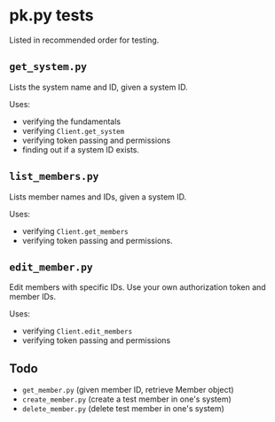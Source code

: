 
# pk.py tests

Listed in recommended order for testing.

## ``get_system.py``

Lists the system name and ID, given a system ID.

Uses:

* verifying the fundamentals
* verifying `Client.get_system`
* verifying token passing and permissions
* finding out if a system ID exists.

## `list_members.py`

Lists member names and IDs, given a system ID.

Uses:

* verifying `Client.get_members`
* verifying token passing and permissions.

## `edit_member.py`

Edit members with specific IDs. Use your own authorization token and member IDs.

Uses:

* verifying `Client.edit_members`
* verifying token passing and permissions

## Todo

* `get_member.py` (given member ID, retrieve Member object)
* `create_member.py` (create a test member in one's system)
* `delete_member.py` (delete test member in one's system)